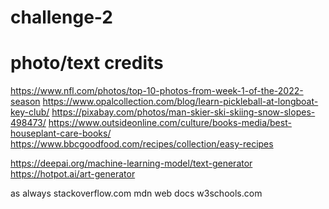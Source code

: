 # challenge-2

















# photo/text credits
https://www.nfl.com/photos/top-10-photos-from-week-1-of-the-2022-season
https://www.opalcollection.com/blog/learn-pickleball-at-longboat-key-club/
https://pixabay.com/photos/man-skier-ski-skiing-snow-slopes-498473/
https://www.outsideonline.com/culture/books-media/best-houseplant-care-books/
https://www.bbcgoodfood.com/recipes/collection/easy-recipes

https://deepai.org/machine-learning-model/text-generator
https://hotpot.ai/art-generator

as always stackoverflow.com
mdn web docs
w3schools.com




